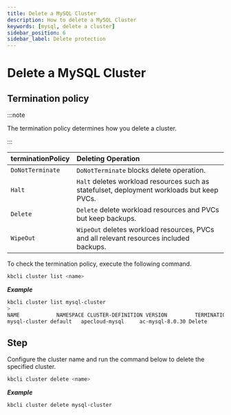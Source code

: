 ```yaml
---
title: Delete a MySQL Cluster
description: How to delete a MySQL Cluster
keywords: [mysql, delete a cluster]
sidebar_position: 6
sidebar_label: Delete protection
---
```


# Delete a MySQL Cluster

## Termination policy

:::note

The termination policy determines how you delete a cluster.

:::

| **terminationPolicy** | **Deleting Operation**                                                                     |
|:----------------------|:-------------------------------------------------------------------------------------------|
| `DoNotTerminate`      | `DoNotTerminate` blocks delete operation.                                                  |
| `Halt`                | `Halt` deletes workload resources such as statefulset, deployment workloads but keep PVCs. |
| `Delete`              | `Delete` delete workload resources and PVCs but keep backups.                              |
| `WipeOut`             | `WipeOut` deletes workload resources, PVCs and all relevant resources included backups.    |

To check the termination policy, execute the following command.

```bash
kbcli cluster list <name>
```

***Example***

```bash
kbcli cluster list mysql-cluster
>
NAME            NAMESPACE CLUSTER-DEFINITION VERSION         TERMINATION-POLICY STATUS  CREATED-TIME
mysql-cluster default   apecloud-mysql     ac-mysql-8.0.30 Delete             Running Feb 06,2023 18:27 UTC+0800
```

## Step

Configure the cluster name and run the command below to delete the specified cluster.

```bash
kbcli cluster delete <name>
```

***Example***

```bash
kbcli cluster delete mysql-cluster
```
